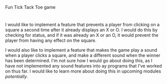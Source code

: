 Fun Tick Tack Toe game
#
I would like to implement a feature that prevents a player from clicking on a square a second time after it already displays an X or O. I would do this by checking for status, and if it was already an X or an O, it would prevent the player from having any effect on the square.

I would also like to implement a feature that makes the game play a sound when a player clicks a square, and make a different sound when the winner has been determined. I'm not sure how I would go about doing this, as I have not implemented any sound features into ay programs that I've worked on thus far. I would like to learn more about doing this in upcoming modules *potentially*.

